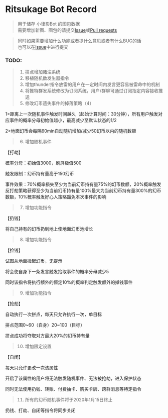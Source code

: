 # Ritsukage Bot Record  

> 用于储存 小律影Bot 的图包数据  
> 需要增加新图、图包的请提交[Issue](https://github.com/BAKAOLC/RitsukageBotRecord/issues)或[Pull requests](https://github.com/BAKAOLC/RitsukageBotRecord/pulls)  

> 同时如果需要增加什么功能或者提什么意见或者有什么BUG的话  
> 也可以在[Issue](https://github.com/BAKAOLC/RitsukageBotRecord/issues)中进行提交  

### TODO:  
> 1. 拼点增加赌注系统  
> 2. 移植随机数发生器指令  
> 3. 增加thunder指令放雷的用户在一定时间内发言更容易被雷命中的机制  
> 4. 将推特群发系统修改为订阅系统，用户/群聊可通过订阅指定内容接收推送  
> 5. 修改幻币遗失事件的掉落策略（4）
1>距离上一次随机事件触发时间越久（起始计算时间：30分钟），所有用户触发对应事件的概率分母初始值越小，最高减少至默认状态的1/2
2>地面幻币会每隔60min自动随机增加/减少50幻币以内的随机数额  
> 6. 增加随机事件
【打劫】
概率分母：初始值3000，刷屏极值500
触发限制：幻币持有量高于150幻币
事件效果：70%概率损失至少为当前幻币持有量75%的幻币数额，20%概率触发反打劫策略获得至少为当前幻币持有量100%最大为当前幻币持有量300%的幻币数额，10%概率触发好心人策略豁免本次事件的影响  
> 7. 增加功能指令
【扔钱】
将自己持有的幻币扔到地上使地面幻币池增长  
> 8. 增加功能指令
【捡钱】
试图从地面捡起幻币，无提示
将会使自身下一条发言触发拾取事件的概率分母减少5
同时该指令将执行额外的恒定10%的概率判定触发额外的掉钱事件  
> 9. 增加功能指令
【抢劫】
自动执行一次拼点，每天只允许执行一次，单目标
拼点范围0~60（自身）20~100（目标）
拼点成功将夺取对方最大20%的幻币持有量  
> 10. 增加限定设置
【自闭】
每天只允许更改一次该属性
开启了该属性的用户将无法触发随机事件、无法被抢劫，进入保护状态
同时无法使用扔钱、转账、付费抽卡、购买卡牌、跨群消息等特定指令  
> 11. 所有的幻币随机事件将于2020年1月15日终止
扔钱、打劫、自闭等指令将同步关闭  